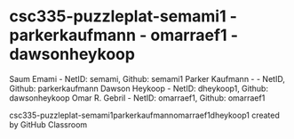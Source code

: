 # csc335-puzzleplat-semami1 - parkerkaufmann - omarraef1 - dawsonheykoop

Saum Emami - NetID: semami, Github: semami1
Parker Kaufmann - - NetID, Github: parkerkaufmann
Dawson Heykoop - NetID: dheykoop1, Github: dawsonheykoop
Omar R. Gebril - NetID: omarraef1, Github: omarraef1

csc335-puzzleplat-semami1parkerkaufmannomarraef1dheykoop1 created by GitHub Classroom
